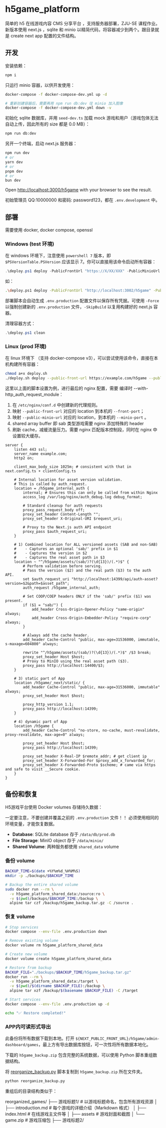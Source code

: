 # h5game_platform

简单的 h5 在线游戏内容 CMS 分享平台 ，支持服务器部署，ZJU-SE 课程作业。新版本使用 next.js ，sqlite 和 minio 以精简代码，将容器减少到两个。跟目录就是 create next app 配置的文件结构。

## 开发

安装依赖：

```bash
npm i
```

只运行 minio 容器，以供开发使用：

```bash
docker-compose -f docker-compose-dev.yml up -d

# 重新创建容器后，需要再用 npm run db:dev 往 minio 加入图像
docker-compose -f docker-compose-dev.yml down -v
```

初始化 sqlite 数据库，并用 `seed-dev.ts` 加载 mock 游戏和用户（游戏包体无法自动上传，因此所有的 size 都是 0.0 MB）：

```bash
npm run db:dev
```

另开一个终端，启动 next.js 服务器：

```bash
npm run dev
# or
yarn dev
# or
pnpm dev
# or
bun dev
```

Open [http://localhost:3000/h5game](http://localhost:3000/h5game) with your browser to see the result.

初始管理员 QQ:10000000 和密码: password123，都在 `.env.development` 中。

## 部署

需要使用 docker, docker compose, openssl

### Windows (test 环境)

在 windows 环境下，注意使用 `powershell 7` 版本，即 `$PSVersionTable.PSVersion` 应该显示 7。你可以直接用该命令启动所有容器：

```powershell
.\deploy.ps1 deploy -PublicFrontUrl "https://X/XX/XXX" -PublicMinioUrl "https://X/XX/XXX/assets" -AdminName "XXX"
```

如：

```bash
.\deploy.ps1 deploy -PublicFrontUrl "http://localhost:3002/h5game" -PublicMinioURL "http://localhost:9000" -AdminName "first_admin" -FrontPort 3002 -MinioPort 9000 -MinioConsolePort 9001
```

部署脚本会自动生成 `.env.production` 配置文件以保存所有凭据。可使用 `-Force` 以强制创建新的 `.env.production` 文件，`-SkipBuild` 以复用构建好的 next.js 容器。

清理容器方式：

```powershell
.\deploy.ps1 clean
```

### Linux (prod 环境)

在 linux 环境下 （支持 docker-compose v3），可以尝试使用该命令，直接在本机构建所有容器：

```bash
chmod a+x deploy.sh
./deploy.sh deploy --public-front-url https://example.com/h5game --public-minio-url https://example.com/h5game/assets --admin-name first_admin --front-port 14399 --minio-port 14400 --minio-console-port 14401
```

这里以上面的脚本设置为例，进行最后的 nginx 配置，需要 编译时 --with-http_auth_request_module：
1. 在 `/etc/nginx/conf.d` 中创建新的代理规则。 
2. 映射 `--public-front-url` 对应的 location 到本机的 `--front-port`；
3. 映射 `--public-minio-url` 对应的 location，到本机的 `--minio-port` 。
4. shared array buffer 即 sab 类型游戏需要 nginx 添加特殊的 header
5. 刷新 cache，减缓流量压力。需要 nginx 匹配版本控制段，同时在 nginx 中设置较大缓存。

```nginx
server {
    listen 443 ssl;
    server_name example.com;
    http2 on;
    
    client_max_body_size 1025m; # consistent with that in next.config.ts + clientConfig.ts

    # Internal location for asset version validation.
    # This is called by auth_request.
    location = /h5game_internal_auth {
        internal; # Ensures this can only be called from within Nginx
        access_log /var/log/nginx/auth_debug.log debug_format;
        
        # Standard cleanup for auth requests
        proxy_pass_request_body off;
        proxy_set_header Content-Length "";
        proxy_set_header X-Original-URI $request_uri;

        # Proxy to the Next.js auth API endpoint
        proxy_pass $auth_request_uri;
    }

    # 1) Combined location for ALL versioned assets (SAB and non-SAB)
    #    - Captures an optional 'sab/' prefix in $1
    #    - Captures the version in $2
    #    - Captures the real asset path in $3
    location ~ "^/h5game/assets/(sab/)?(\d{13})/(.*)$" {
        # Perform validation before serving.
        # Pass the version ($2) and the real path ($3) to the auth API.
        set $auth_request_uri "http://localhost:14399/api/auth-asset?version=$2&path=$asset_path";
        auth_request /h5game_internal_auth;

        # Set COOP/COEP headers ONLY if the 'sab/' prefix ($1) was present.
        if ($1 = "sab/") {
            add_header Cross-Origin-Opener-Policy "same-origin" always;
            add_header Cross-Origin-Embedder-Policy "require-corp" always;
        }

        # Always add the cache header.
        add_header Cache-Control "public, max-age=31536000, immutable, s-maxage=604800" always;

        rewrite "^/h5game/assets/(sab/)?(\d{13})/(.*)$" /$3 break;
        proxy_set_header Host $host;
        # Proxy to MinIO using the real asset path ($3).
        proxy_pass http://localhost:14400/$3;
    }

    # 3) static part of App
    location /h5game/_next/static/ {
        add_header Cache-Control "public, max-age=31536000, immutable" always;
        proxy_set_header Host $host;

        proxy_http_version 1.1;
        proxy_pass http://localhost:14399;
    }

    # 4) dynamic part of App
    location /h5game {
        add_header Cache-Control "no-store, no-cache, must-revalidate, proxy-revalidate, max-age=0" always;

        proxy_set_header Host $host;
        proxy_pass http://localhost:14399;

        proxy_set_header X-Real-IP $remote_addr; # get client ip
        proxy_set_header X-Forwarded-For $proxy_add_x_forwarded_for;
        proxy_set_header X-Forwarded-Proto $scheme; # came via https and safe to visit __Secure cookie.
    }
}
```

## 备份和恢复

H5游戏平台使用 Docker volumes 存储持久数据：

一定要注意，不要创建并覆盖之前的 `.env.production` 文件！！ 必须使用相同的环境变量，才能恢复数据。

- **Database**: SQLite database 存于 `/data/db/prod.db`
- **File Storage**: MinIO object 存于 `/data/minio/`
- **Shared Volume**: 两种服务都使用 `shared_data` volume

### 备份 volume

```bash
BACKUP_TIME=$(date +%Y%m%d_%H%M%S)
mkdir -p ./backups/$BACKUP_TIME

# Backup the entire shared volume
sudo docker run --rm \
  -v h5game_platform_shared_data:/source:ro \
  -v $(pwd)/backups/$BACKUP_TIME:/backup \
  alpine tar czf /backup/h5game_backup.tar.gz -C /source .
```

### 恢复 volume

```bash
# Stop services
docker compose --env-file .env.production down

# Remove existing volume
docker volume rm h5game_platform_shared_data

# Create new volume
docker volume create h5game_platform_shared_data

# Restore from backup
BACKUP_FILE="./backups/$BACKUP_TIME/h5game_backup.tar.gz"
docker run --rm \
  -v h5game_platform_shared_data:/target \
  -v $(pwd)/$(dirname $BACKUP_FILE):/backup \
  alpine tar xzf /backup/$(basename $BACKUP_FILE) -C /target

# Start services
docker compose --env-file .env.production up -d

echo "✅ Restore completed!"
```

### APP内可读形式导出

此备份将所有数据下载到本地。打开 `${NEXT_PUBLIC_FRONT_URL}/h5game/admin-dashboard/games`，最上方有导出数据库按钮，可一次性将所有数据本地化。

下载的 `h5game_backup.zip` 包含完整的系统数据，可以使用 Python 脚本重组数据结构。

将 [reorganize_backup.py](/reorganize_backup.py) 脚本复制到 `h5game_backup.zip` 所在文件夹。

```bash
python reorganize_backup.py
```

重组后的目录结构类似于：

reorganized_games/
├── 游戏标题1/              # 以游戏标题命名，包含所有游戏资源
│   ├── introduction.md    # 每个游戏的详细介绍（Markdown 格式）
│   ├── index.html         # 在线游戏主文件等
│   ├── assets             # 游戏封面和截图
│   └── game.zip           # 游戏压缩包
├── 游戏标题2/
